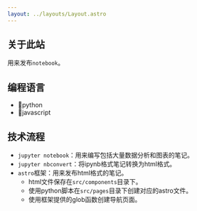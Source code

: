 ```yaml
---
layout: ../layouts/Layout.astro
---
```


## 关于此站

用来发布`notebook`。

## 编程语言

- 🐍python
- 🫘javascript

## 技术流程

- `jupyter notebook`：用来编写包括大量数据分析和图表的笔记。
- `jupyter nbconvert`：将ipynb格式笔记转换为html格式。
- `astro`框架：用来发布html格式的笔记。
    - html文件保存在`src/components`目录下。
    - 使用python脚本在`src/pages`目录下创建对应的astro文件。
    - 使用框架提供的glob函数创建导航页面。

